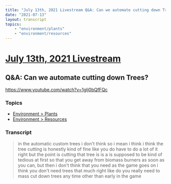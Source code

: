 ```yaml
---
title: "July 13th, 2021 Livestream Q&A: Can we automate cutting down Trees?"
date: "2021-07-13"
layout: transcript
topics:
    - "environment/plants"
    - "environment/resources"
---
```

# [July 13th, 2021 Livestream](../2021-07-13.md)
## Q&A: Can we automate cutting down Trees?
https://www.youtube.com/watch?v=1glj0bQfFQc

### Topics
* [Environment > Plants](../topics/environment/plants.md)
* [Environment > Resources](../topics/environment/resources.md)

### Transcript

> in the automatic custom trees i don't think so i mean i think i think the tree cutting is honestly kind of fine like you do have to do a lot of it right but the point is cutting that tree is is a is supposed to be kind of tedious at first so that you get away from biomass burners as soon as you can, but then i don't think that you need as the game goes on i think you don't need trees that much right like do you really need to mass cut down trees any time other than early in the game
